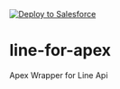 <a href="https://githubsfdeploy.herokuapp.com?owner=riserice78&repo=line-for-apex">
  <img alt="Deploy to Salesforce"
       src="https://raw.githubusercontent.com/afawcett/githubsfdeploy/master/deploy.png">
</a>

# line-for-apex
Apex Wrapper for Line Api 
